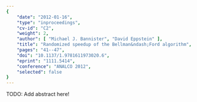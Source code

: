 ```yaml
---
{
    "date": "2012-01-16",
    "type": "inproceedings",
    "cv-id": "C2",
    "weight": 2,
    "author": [ "Michael J. Bannister", "David Eppstein" ],
    "title": "Randomized speedup of the Bellman&ndash;Ford algorithm",
    "pages": "41--47",
    "doi": "10.1137/1.9781611973020.6",
    "eprint": "1111.5414",
    "conference": "ANALCO 2012",
    "selected": false
}
---
```


TODO: Add abstract here!
 
